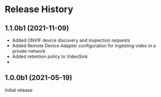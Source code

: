 # Release History

## 1.1.0b1 (2021-11-09)

- Added ONVIF device discovery and inspection requests
- Added Remote Device Adapter configuration for ingesting video in a private network
- Added retention policy to VideoSink
- 
## 1.0.0b1 (2021-05-19)

Initial release
